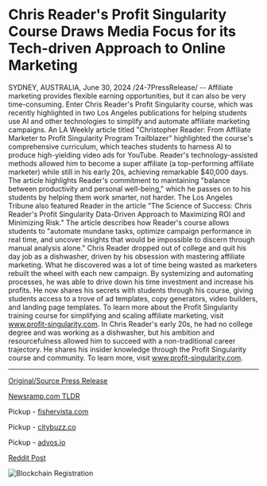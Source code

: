 # Chris Reader's Profit Singularity Course Draws Media Focus for its Tech-driven Approach to Online Marketing

SYDNEY, AUSTRALIA, June 30, 2024 /24-7PressRelease/ -- Affiliate marketing provides flexible earning opportunities, but it can also be very time-consuming. Enter Chris Reader's Profit Singularity course, which was recently highlighted in two Los Angeles publications for helping students use AI and other technologies to simplify and automate affiliate marketing campaigns.   An LA Weekly article titled "Christopher Reader: From Affiliate Marketer to Profit Singularity Program Trailblazer" highlighted the course's comprehensive curriculum, which teaches students to harness AI to produce high-yielding video ads for YouTube.   Reader's technology-assisted methods allowed him to become a super affiliate (a top-performing affiliate marketer) while still in his early 20s, achieving remarkable $40,000 days. The article highlights Reader's commitment to maintaining "balance between productivity and personal well-being," which he passes on to his students by helping them work smarter, not harder.   The Los Angeles Tribune also featured Reader in the article "The Science of Success: Chris Reader's Profit Singularity Data-Driven Approach to Maximizing ROI and Minimizing Risk." The article describes how Reader's course allows students to "automate mundane tasks, optimize campaign performance in real time, and uncover insights that would be impossible to discern through manual analysis alone."  Chris Reader dropped out of college and quit his day job as a dishwasher, driven by his obsession with mastering affiliate marketing. What he discovered was a lot of time being wasted as marketers rebuilt the wheel with each new campaign. By systemizing and automating processes, he was able to drive down his time investment and increase his profits. He now shares his secrets with students through his course, giving students access to a trove of ad templates, copy generators, video builders, and landing page templates.   To learn more about the Profit Singularity training course for simplifying and scaling affiliate marketing, visit www.profit-singularity.com.  In Chris Reader's early 20s, he had no college degree and was working as a dishwasher, but his ambition and resourcefulness allowed him to succeed with a non-traditional career trajectory. He shares his insider knowledge through the Profit Singularity course and community. To learn more, visit www.profit-singularity.com. 

---

[Original/Source Press Release](https://www.24-7pressrelease.com/press-release/512140/chris-readers-profit-singularity-course-draws-media-focus-for-its-tech-driven-approach-to-online-marketing)
                    

[Newsramp.com TLDR](https://newsramp.com/curated-news/ai-powered-profit-singularity-course-revolutionizes-affiliate-marketing/9476ef3372875c2b04bed64a902f97ff) 


Pickup - [fishervista.com](https://fishervista.com/en/chris-readers-profit-singularity-course-revolutionizes-affiliate-marketing-with-ai/20244664)

Pickup - [citybuzz.co](https://citybuzz.co/2024/06/30/profit-singularity-course-revolutionizes-affiliate-marketing-with-ai-driven-approach)

Pickup - [advos.io](https://advos.io/en/chris-reader-s-profit-singularity-course-gains-attention-for-revolutionizing-online-marketing-with-ai/20244664)
 



[Reddit Post](https://www.reddit.com/r/MarketingNewsramp/comments/1dtpvtb/aipowered_profit_singularity_course/) 



![Blockchain Registration](https://cdn.newsramp.app/24-7PressRelease/qrcode/247/2/zeal7XFV.webp)